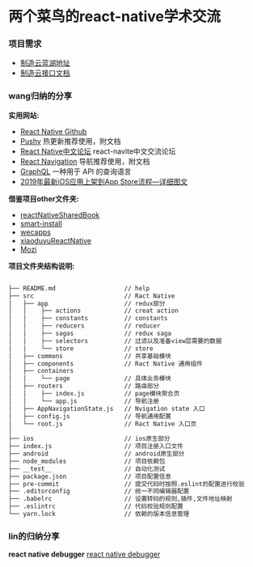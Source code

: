 # 两个菜鸟的react-native学术交流

### 项目需求
- [制造云蓝湖地址](https://lanhuapp.com/web/#/item/project/board?pid=a37754d9-c79e-4a61-9b3d-13393db2b6ed)  
- [制造云接口文档](http://doc.lsboot.cn/web/#/22?page_id=759)  

### wang归纳的分享

**实用网站:**
- [React Native Github](https://github.com/facebook/react-native)  
- [Pushy](http://update.reactnative.cn/home)  热更新推荐使用，附文档 
- [React Native中文论坛](https://bbs.reactnative.cn/)  react-navite中文交流论坛 
- [React Navigation](https://reactnavigation.org/zh-Hans/)  导航推荐使用，附文档
- [GraphQL](https://graphql.cn/)  一种用于 API 的查询语言
- [2019年最新iOS应用上架到App Store流程—详细图文](https://bbs.reactnative.cn/topic/3600/2019%E5%B9%B4%E6%9C%80%E6%96%B0ios%E5%BA%94%E7%94%A8%E4%B8%8A%E6%9E%B6%E5%88%B0app-store%E6%B5%81%E7%A8%8B-%E8%AF%A6%E7%BB%86%E5%9B%BE%E6%96%87)



**借鉴项目other文件夹:**
- [reactNativeSharedBook](https://github.com/cllemon/ReactNativeSharedBook)
- [smart-install](https://github.com/yangaijun/smart-install)
- [wecapps](https://github.com/edgardong/wecapps)
- [xiaoduyuReactNative](https://github.com/54sword/xiaoduyuReactNative)
- [Mozi](https://github.com/duheng/Mozi)


**项目文件夹结构说明:**
```html 

├── README.md                   // help
├── src                         // Ract Native
│   ├── app                     // redux部分
│   │    ├── actions            // creat action
│   │    ├── constants          // constants
│   │    ├── reducers           // reducer
│   │    ├── sagas              // redux saga
│   │    ├── selectors          // 过滤以及准备view层需要的数据
│   │    └── store              // store
│   ├── commons                 // 共享基础模块
│   ├── components              // Ract Native 通用组件
│   ├── containers
│   │    └── page               // 具体业务模块
│   ├── routers                 // 路由部分
│   │    ├── index.js           // page模块聚合页
│   │    └── app.js             // 导航注册
│   ├── AppNavigationState.js   // Nvigation state 入口
│   ├── config.js               // 导航通用配置
│   └── root.js                 // Ract Native 入口页
│
├── ios                         // ios原生部分
├── index.js                    // 项目注册入口文件
├── android                     // android原生部分
├── node_modules                // 项目依赖包
├── __test__                    // 自动化测试
├── package.json                // 项目配置信息
├── pre-commit                  // 提交代码时按照.eslint的配置进行校验
├── .editorconfig               // 统一不同编辑器配置
├── .babelrc                    // 设置转码的规则,插件,文件地址映射
├── .eslintrc                   // 代码校验规则配置
└── yarn.lock                   // 依赖的版本信息管理

```

### lin的归纳分享

**react native debugger**
[react native debugger](https://github.com/jhen0409/react-native-debugger/blob/master/docs/getting-started.md)

